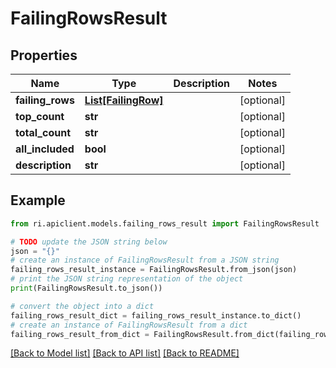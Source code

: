 # FailingRowsResult


## Properties

Name | Type | Description | Notes
------------ | ------------- | ------------- | -------------
**failing_rows** | [**List[FailingRow]**](FailingRow.md) |  | [optional] 
**top_count** | **str** |  | [optional] 
**total_count** | **str** |  | [optional] 
**all_included** | **bool** |  | [optional] 
**description** | **str** |  | [optional] 

## Example

```python
from ri.apiclient.models.failing_rows_result import FailingRowsResult

# TODO update the JSON string below
json = "{}"
# create an instance of FailingRowsResult from a JSON string
failing_rows_result_instance = FailingRowsResult.from_json(json)
# print the JSON string representation of the object
print(FailingRowsResult.to_json())

# convert the object into a dict
failing_rows_result_dict = failing_rows_result_instance.to_dict()
# create an instance of FailingRowsResult from a dict
failing_rows_result_from_dict = FailingRowsResult.from_dict(failing_rows_result_dict)
```
[[Back to Model list]](../README.md#documentation-for-models) [[Back to API list]](../README.md#documentation-for-api-endpoints) [[Back to README]](../README.md)

